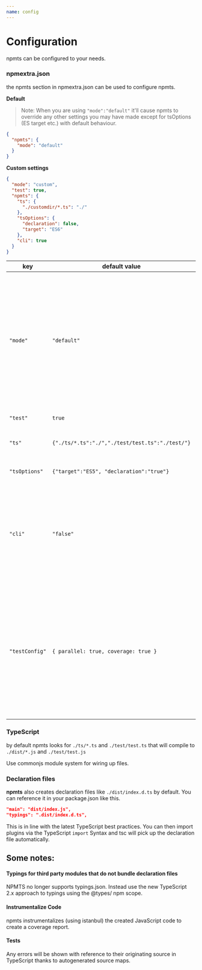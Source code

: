 ```yaml
---
name: config
---
```


# Configuration

npmts can be configured to your needs.

### npmextra.json

the npmts section in npmextra.json can be used to configure npmts.

**Default**

> Note: When you are using `"mode":"default"` it'll cause npmts to override any other settings you may have made except for tsOptions (ES target etc.)
> with default behaviour.

```json
{
  "npmts": {
    "mode": "default"
  }
}
```

**Custom settings**

```json
{
  "mode": "custom",
  "test": true,
  "npmts": {
    "ts": {
      "./customdir/*.ts": "./"
    },
    "tsOptions": {
      "declaration": false,
      "target": "ES6"
    },
    "cli": true
  }
}
```

| key            | default value                                   | description                                                                                                                                                         |
| -------------- | ----------------------------------------------- | ------------------------------------------------------------------------------------------------------------------------------------------------------------------- |
| `"mode"`       | `"default"`                                     | "default" will do default stuff and override , "custom" only does what you specify, "merge" will merge default options with whatever you specify on your own        |
| `"test"`       | `true`                                          | test your module                                                                                                                                                    |
| `"ts"`         | `{"./ts/*.ts":"./","./test/test.ts":"./test/"}` | allows you to define multiple ts portions                                                                                                                           |
| `"tsOptions"`  | `{"target":"ES5", "declaration":"true"}`        | specify options for tsc                                                                                                                                             |
| `"cli"`        | `"false"`                                       | some modules are designed to be used from cli. If set to true NPMTS will create a cli.js that wires you dist files up for cli use.                                  |
| `"testConfig"` | `{ parallel: true, coverage: true }`            | allows you to control test behaviour. `"parallel"` controls wether testfiles are run sequentially or in parallel, and `"coverage` wether to create coverage reports |

### TypeScript

by default npmts looks for `./ts/*.ts` and `./test/test.ts` that will compile to
`./dist/*.js` and `./test/test.js`

Use commonjs module system for wiring up files.

### Declaration files

**npmts** also creates declaration files like `./dist/index.d.ts` by default.
You can reference it in your package.json like this.

```json
"main": "dist/index.js",
"typings": ".dist/index.d.ts",
```

This is in line with the latest TypeScript best practices.
You can then import plugins via the TypeScript `import` Syntax
and tsc will pick up the declaration file automatically.

## Some notes:

#### Typings for third party modules that do not bundle declaration files

NPMTS no longer supports typings.json. Instead use the new TypeScript 2.x approach to typings using the @types/ npm scope.

#### Instrumentalize Code

npmts instrumentalizes (using istanbul) the created JavaScript code to create a coverage report.

#### Tests

Any errors will be shown with reference to their originating source in TypeScript
thanks to autogenerated source maps.
